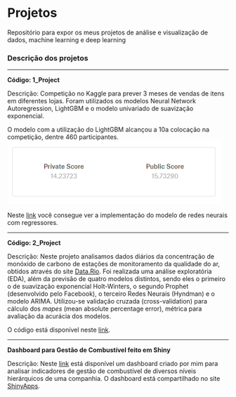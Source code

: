 # Projetos
Repositório para expor os meus projetos de análise e visualização de dados, machine learning e deep learning

### Descrição dos projetos

------------------------------
**<p>Código: 1_Project</p>**
Descrição: Competição no Kaggle para prever 3 meses de vendas de itens em diferentes lojas. Foram utilizados os modelos Neural Network Autoregression, LightGBM e o modelo univariado de suavização exponencial.

O modelo com a utilização do LightGBM alcançou a 10a colocação na competição, dentre 460 participantes.
![](https://github.com/guilhermeagsouza/ImagensTabelasDosProjetos/blob/master/kaggle_score.PNG)

Neste [link](https://www.kaggle.com/guilhermeagsouza/neural-network-autoregression-15-73290) você consegue ver a implementação do modelo de redes neurais com regressores. 

------------------------------
 **<p>Código: 2_Project</p>**
 Descrição: Neste projeto analisamos dados diários da concentração de monóxido de carbono de estações de monitoramento da qualidade do ar, obtidos através do site [Data.Rio](http://www.data.rio). Foi realizada uma análise exploratória (EDA), além da previsão de quatro modelos distintos, sendo eles o primeiro o de suavização exponencial Holt-Winters, o segundo Prophet (desenvolvido pelo Facebook), o terceiro Redes Neurais (Hyndman) e o modelo ARIMA. Utilizou-se validação cruzada (cross-validation) para cálculo dos *mapes* (mean absolute percentage error), métrica para avaliação da acurácia dos modelos.
 
 O código está disponível neste [link](https://github.com/guilhermeagsouza/Projetos/blob/master/2_Project.md).
 
 ------------------------------
**<p>Dashboard para Gestão de Combustível feito em Shiny</p>**
Descrição: Neste [link](https://guilhermeagsouza.shinyapps.io/gestao_combustivel_beta/) está disponível um dashboard criado por mim para analisar indicadores de gestão de combustível de diversos níveis hierárquicos de uma companhia. O dashboard está compartilhado no site [ShinyApps](https://www.shinyapps.io).
